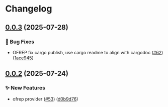 # Changelog

## [0.0.3](https://github.com/open-feature/rust-sdk-contrib/compare/open-feature-ofrep-v0.0.2...open-feature-ofrep-v0.0.3) (2025-07-28)


### 🐛 Bug Fixes

* OFREP fix cargo publish, use cargo readme to align with cargodoc ([#62](https://github.com/open-feature/rust-sdk-contrib/issues/62)) ([1ace945](https://github.com/open-feature/rust-sdk-contrib/commit/1ace945139712c81c745410e1f7ee47caa2a6eda))

## [0.0.2](https://github.com/open-feature/rust-sdk-contrib/compare/open-feature-ofrep-v0.0.1...open-feature-ofrep-v0.0.2) (2025-07-24)


### ✨ New Features

* ofrep provider ([#53](https://github.com/open-feature/rust-sdk-contrib/issues/53)) ([d0b9d76](https://github.com/open-feature/rust-sdk-contrib/commit/d0b9d76531698311cc9c4f058de909b5a88628d4))

